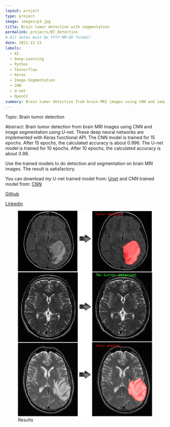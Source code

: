 ```yaml
---
layout: project
type: project
image: images/p3.jpg
title: Brain tumor detection with segmentation
permalink: projects/BT_Detection
# All dates must be YYYY-MM-DD format!
date: 2021-12-23
labels:
  - AI
  - Deep-Learning
  - Python
  - Tensorflow
  - Keras
  - Image-Segmentation
  - CNN
  - U-net
  - OpenCV
summary: Brain tumor detection from brain MRI images using CNN and image segmentation using U-net.
---
```

Topic: Brain tumor detection

Abstract: Brain tumor detection from brain MRI images using CNN and image segmentation using U-net. These deep neural networks are implemented with Keras functional API. The CNN model is trained for 15 epochs. After 15 epochs, the calculated accuracy is about 0.996. The U-net model is trained for 10 epochs. After 10 epochs, the calculated accuracy is about 0.98.

Use the trained models to do detection and segmentation on brain MRI images. The result is satisfactory.

You can download my U-net trained model from: [Unet](https://drive.google.com/drive/folders/1qt7l3HOGIwOguWsMKc5fuwG2NGiGOucf?usp=sharing) and CNN trained model from: [CNN](https://drive.google.com/drive/folders/1fXFzMwNG6HrbNp6-GASAgeybeSB3JWCd?usp=sharing)

[Github](https://github.com/AryaKoureshi/Brain-tumor-detection)

[Linkedin](https://www.linkedin.com/posts/arya-koureshi_brainabrtumor-mri-cnn-activity-6879823236830375936-0new)

<figure class="figure1">
  <img class="figure-img img-fluid z-depth-1" alt="..." src="../images/results.jpg">
  <figcaption class="figure-caption">Results</figcaption>
</figure>

